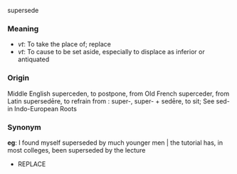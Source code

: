 supersede
### Meaning
+ _vt_: To take the place of; replace
+ _vt_: To cause to be set aside, especially to displace as inferior or antiquated

### Origin

Middle English superceden, to postpone, from Old French superceder, from Latin supersedēre, to refrain from : super-, super- + sedēre, to sit; See sed- in Indo-European Roots

### Synonym

__eg__: I found myself superseded by much younger men | the tutorial has, in most colleges, been superseded by the lecture

+ REPLACE


